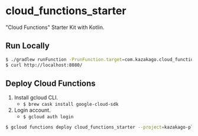 # cloud_functions_starter
"Cloud Functions" Starter Kit with Kotlin.

## Run Locally

```sh
$ ./gradlew runFunction -PrunFunction.target=com.kazakago.cloud_functions_starter.Application
$ curl http://localhost:8080/
```

## Deploy Cloud Functions

1. Install gcloud CLI.
    - `$ brew cask install google-cloud-sdk`
1. Login account.
    - `$ gcloud auth login`

```sh
$ gcloud functions deploy cloud_functions_starter --project=kazakago-playground --entry-point=com.kazakago.cloud_functions_starter.Application --runtime=java11 --trigger-http --allow-unauthenticated
```
